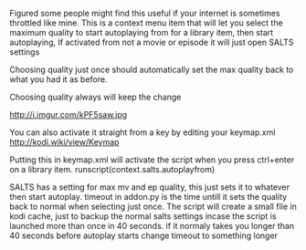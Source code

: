 Figured some people might find this useful if your internet is sometimes throttled like mine.
This is a context menu item that will let you select the maximum quality to start autoplaying from for a library item, then start autoplaying, If activated from not a movie or episode it will just open SALTS settings
 
Choosing quality just once should automatically set the max quality back to what you had it as before.

Choosing quality always will keep the change

http://i.imgur.com/kPF5saw.jpg

You can also activate it straight from a key by editing your keymap.xml
http://kodi.wiki/view/Keymap

Putting this in keymap.xml will activate the script when you press ctrl+enter on a library item.
<keymap>
    <videos>
        <keyboard>
            <return mod="ctrl">runscript(context.salts.autoplayfrom)</return>
        </keyboard>
    </videos>
</keymap>

SALTS has a setting for max mv and ep quality, this just sets it to whatever then start autoplay.
timeout in addon.py is the time untill it sets the quality back to normal when selecting just once.
The script will create a small file in kodi cache, just to backup the normal salts settings incase the script is launched more than once in 40 seconds.
if it normaly takes you longer than 40 seconds before autoplay starts change timeout to something longer
